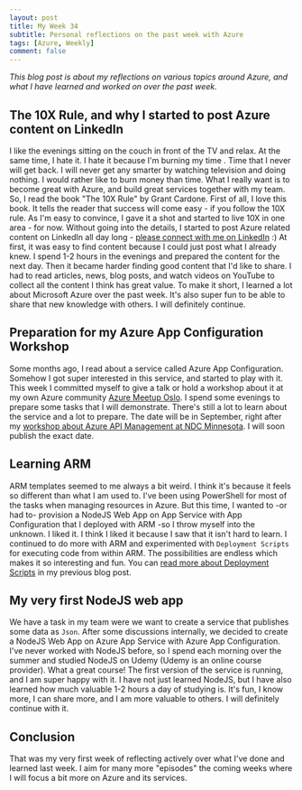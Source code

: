 ```yaml
---
layout: post
title: My Week 34
subtitle: Personal reflections on the past week with Azure
tags: [Azure, Weekly]
comment: false
---
```


*This blog post is about my reflections on various topics around Azure, and what I have learned and worked on over the past week.*

## The 10X Rule, and why I started to post Azure content on LinkedIn

I like the evenings sitting on the couch in front of the TV and relax. At the same time, I hate it. I hate it because I'm burning my time . Time that I never will get back. I will never get any smarter by watching television and doing nothing. I would rather like to burn money than time. What I really want is to become great with Azure, and build great services together with my team. So, I read the book "The 10X Rule" by Grant Cardone. First of all, I love this book. It tells the reader that success will come easy - if you follow the 10X rule. As I'm easy to convince, I gave it a shot and started to live 10X in one area - for now. Without going into the details, I started to post Azure related content on LinkedIn all day long - [please connect with me on LinkedIn](https://www.linkedin.com/in/svenmalvik/) :) At first, it was easy to find content because I could just post what I already knew. I spend 1-2 hours in the evenings and prepared the content for the next day. Then it became harder finding good content that I'd like to share. I had to read articles, news, blog posts, and watch videos on YouTube to collect all the content I think has great value. To make it short, I learned a lot about Microsoft Azure over the past week. It's also super fun to be able to share that new knowledge with others. I will definitely continue.

## Preparation for my Azure App Configuration Workshop

Some months ago, I read about a service called Azure App Configuration. Somehow I got super interested in this service, and started to play with it. This week I committed myself to give a talk or hold a workshop about it at my own Azure community [Azure Meetup Oslo](https://www.meetup.com/azure-meetup-oslo). I spend some evenings to prepare some tasks that I will demonstrate. There's still a lot to learn about the service and a lot to prepare. The date will be in September, right after my [workshop about Azure API Management at NDC Minnesota](https://ndcminnesota.com/agenda/understanding-azure-api-management-0q6n/0uys1pr1ayv). I will soon publish the exact date.

## Learning ARM

ARM templates seemed to me always a bit weird. I think it's because it feels so different than what I am used to. I've been using PowerShell for most of the tasks when managing resources in Azure. But this time, I wanted to -or had to- provision a NodeJS Web App on App Service with App Configuration that I deployed with ARM -so I throw myself into the unknown. I liked it. I think I liked it because I saw that it isn't hard to learn. I continued to do more with ARM and experimented with `Deployment Scripts` for executing code from within ARM. The possibilities are endless which makes it so interesting and fun. You can [read more about Deployment Scripts](https://www.svenmalvik.com/azure-arm-deployscript/) in my previous blog post.

## My very first NodeJS web app

We have a task in my team were we want to create a service that publishes some data as `Json`. After some discussions internally, we decided to create a NodeJS Web App on Azure App Service with Azure App Configuration. I've never worked with NodeJS before, so I spend each morning over the summer and studied NodeJS on Udemy (Udemy is an online course provider). What a great course! The first version of the service is running, and I am super happy with it. I have not just learned NodeJS, but I have also learned how much valuable 1-2 hours a day of studying is. It's fun, I know more, I can share more, and I am more valuable to others. I will definitely continue with it.

## Conclusion

That was my very first week of reflecting actively over what I've done and learned last week. I aim for many more "episodes" the coming weeks where I will focus a bit more on Azure and its services.
